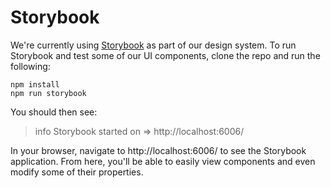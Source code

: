 # Storybook
We're currently using [Storybook](https://storybook.js.org/) as part of our design system. To run Storybook and test some of our UI components, clone the repo and run the following:
```
npm install
npm run storybook
```
You should then see:
> info Storybook started on => http://localhost:6006/

In your browser, navigate to http://localhost:6006/ to see the Storybook application. From here, you'll be able to easily view components and even modify some of their properties.
